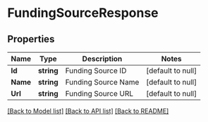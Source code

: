 # FundingSourceResponse

## Properties
Name | Type | Description | Notes
------------ | ------------- | ------------- | -------------
**Id** | **string** | Funding Source ID | [default to null]
**Name** | **string** | Funding Source Name | [default to null]
**Url** | **string** | Funding Source URL | [default to null]

[[Back to Model list]](../README.md#documentation-for-models) [[Back to API list]](../README.md#documentation-for-api-endpoints) [[Back to README]](../README.md)

